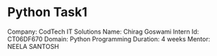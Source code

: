 # Python Task1
Company: CodTech IT Solutions
Name: Chirag Goswami
Intern Id: CT06DF670
Domain: Python Programming
Duration: 4 weeks
Mentor: NEELA SANTOSH
